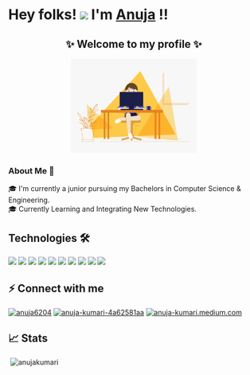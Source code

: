 # Hey folks! <img src="https://github.com/TheDudeThatCode/TheDudeThatCode/blob/master/Assets/Hi.gif" width="29px"> I'm [Anuja](https://www.linkedin.com/in/anuja-kumari-4a62581aa) !! 


<h2 align="center"> ✨ Welcome to my profile ✨ </h2>

<div align = "center">
 <img width="50%" height="50%" src="intro.gif" alt="">
</div>

### About Me 🚀 <br />

🎓 I'm currently a junior pursuing my Bachelors in Computer Science & Engineering. <br />
🎓 Currently Learning and Integrating New Technologies. <br/>

## Technologies 🛠 

<img src="https://img.shields.io/badge/Amazon_AWS-232F3E?style=for-the-badge&logo=amazon-aws&logoColor=white" /> <img src="https://img.shields.io/badge/Linux-FCC624?style=for-the-badge&logo=linux&logoColor=black" /> <img src="https://img.shields.io/badge/Docker-2CA5E0?style=for-the-badge&logo=docker&logoColor=white">  <img src="https://img.shields.io/badge/kubernetes-326ce5.svg?&style=for-the-badge&logo=kubernetes&logoColor=white">  <img src="https://img.shields.io/badge/Jenkins-D24939?style=for-the-badge&logo=Jenkins&logoColor=white" /> <img src="https://img.shields.io/badge/terraform-%235835CC.svg?style=for-the-badge&logo=terraform&logoColor=white" /> <img src="https://img.shields.io/badge/Git-F05032?style=for-the-badge&logo=git&logoColor=white">  <img src="https://img.shields.io/badge/GitHub-100000?style=for-the-badge&logo=github&logoColor=white">  <img src="https://img.shields.io/badge/Python-FFD43B?style=for-the-badge&logo=python&logoColor=darkgreen" />  <img src="https://img.shields.io/badge/Java-ED8B00?style=for-the-badge&logo=java&logoColor=white" /> <br/>


## ⚡ Connect with me 
<p align="left">
<a href="https://twitter.com/anuja6204" target="blank"><img align="center" src="https://cdn.jsdelivr.net/npm/simple-icons@3.0.1/icons/twitter.svg" alt="anuja6204" height="30" width="40" /></a>
<a href="https://linkedin.com/in/anuja-kumari-4a62581aa" target="blank"><img align="center" src="https://cdn.jsdelivr.net/npm/simple-icons@3.0.1/icons/linkedin.svg" alt="anuja-kumari-4a62581aa" height="30" width="40" /></a>
<a href="https://medium.com/@anuja_kumari" target="blank"><img align="center" src="https://cdn.jsdelivr.net/npm/simple-icons@3.0.1/icons/medium.svg" alt="anuja-kumari.medium.com" height="30" width="40" /></a>
</p>


## 📈 Stats

<p>&nbsp;<img align="center" src="https://github-readme-stats.vercel.app/api?username=anujakumari&hide=issues&show_icons=true&theme=highcontrast" alt="anujakumari" /></p>
